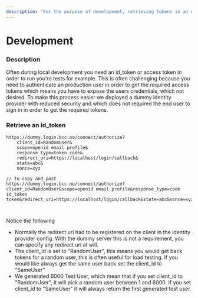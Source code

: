 ```yaml
---
description: 'For the purpose of development, retrieving tokens in an easy way'
---
```


# Development

### Description

Often during local development you need an id\_token or access token in order to run you're tests for example. This is often challenging because you need to authenticate an production user in order to get the required access tokens which means you have to expose the users credentials, which not desired. To make this process easier we deployed a dummy identity provider with reduced security and which does not required the end user to sign in in order to get the required tokens.

### Retrieve an id\_token

```text
https://dummy.login.bcc.no/connect/authorize?
    client_id=RandomUser&
    scope=openid email profile&
    response_type=token code&
    redirect_uri=https://localhost/login/callback&
    state=abc&
    nonce=xyz
 
// To copy and past  
https://dummy.login.bcc.no/connect/authorize?client_id=RandomUser&scope=openid email profile&response_type=code id_token token&redirect_uri=https://localhost/login/callback&state=abc&nonce=xyz



```

Notice the following

* Normally the redirect uri had to be registered on the client in the identity provider config. With the dummy server this is not a requirement, you can specify any redirect uri at will.
* The client\_id is set to "RandomUser", this means you would get back tokens for a random user, this is often useful for load testing. If you would like always get the same user back set the client\_id to "SameUser"
* We generated 6000 Test User, which mean that if you set client\_id to "RandomUser", it will pick a random user between 1 and 6000. If you set client\_id to "SameUser" it will always return the first generated test user.



